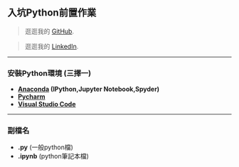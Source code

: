 ## 入坑Python前置作業
> 逛逛我的 [GitHub](https://github.com/pinghsiangfu).

> 逛逛我的 [LinkedIn](https://www.linkedin.com/in/%E5%93%81%E7%BF%94-%E5%82%85-93792b195/).
* * *
### 安裝Python環境 (三擇一)
* **[Anaconda](https://www.anaconda.com/) (IPython,Jupyter Notebook,Spyder)**
* **[Pycharm](https://www.jetbrains.com/pycharm/)**
* **[Visual Studio Code](https://code.visualstudio.com/)**
* * *
### 副檔名
* **.py** (一般python檔)
* **.ipynb** (python筆記本檔)
